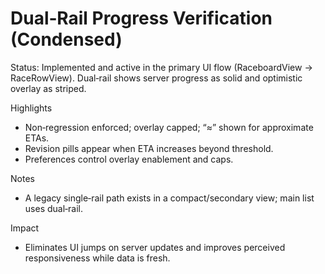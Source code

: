 # Dual‑Rail Progress Verification (Condensed)

Status: Implemented and active in the primary UI flow (RaceboardView → RaceRowView). Dual‑rail shows server progress as solid and optimistic overlay as striped.

Highlights
- Non‑regression enforced; overlay capped; “≈” shown for approximate ETAs.
- Revision pills appear when ETA increases beyond threshold.
- Preferences control overlay enablement and caps.

Notes
- A legacy single‑rail path exists in a compact/secondary view; main list uses dual‑rail.

Impact
- Eliminates UI jumps on server updates and improves perceived responsiveness while data is fresh.
